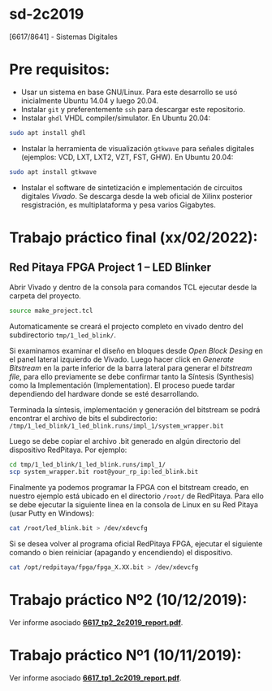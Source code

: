# sd-2c2019

[6617/8641] - Sistemas Digitales

# Pre requisitos:

- Usar un sistema en base GNU/Linux. Para este desarrollo se usó inicialmente Ubuntu 14.04 y luego 20.04.
- Instalar `git` y preferentemente `ssh` para descargar este repositorio.
- Instalar `ghdl` VHDL compiler/simulator. En Ubuntu 20.04: 

```bash
sudo apt install ghdl
```

- Instalar la herramienta de visualización `gtkwave` para señales digitales (ejemplos: VCD, LXT, LXT2, VZT, FST, GHW). En Ubuntu 20.04:

```bash
sudo apt install gtkwave
```

- Instalar el software de sintetización e implementación de circuitos digitales *Vivado*. Se descarga desde la web oficial de Xilinx posterior resgistración, es multiplataforma y pesa varios Gigabytes.

# Trabajo práctico final (xx/02/2022):

## Red Pitaya FPGA Project 1 – LED Blinker

Abrir Vivado y dentro de la consola para comandos TCL ejecutar desde la carpeta del proyecto.

```bash
source make_project.tcl
```

Automaticamente se creará el projecto completo en vivado dentro del subdirectorio `tmp/1_led_blink/`.

Si examinamos examinar el diseño en bloques desde *Open Block Desing* en el panel lateral izquierdo de Vivado. Luego hacer click en *Generate Bitstream* en la parte inferior de la barra lateral para generar el *bitstream file*, para ello previamente se debe confirmar tanto la Síntesis (Synthesis) como la Implementación (Implementation). El proceso puede tardar dependiendo del hardware donde se esté desarrollando.

Terminada la síntesis, implementación y generación del bitstream se podrá encontrar el archivo de bits el subdirectorio: `/tmp/1_led_blink/1_led_blink.runs/impl_1/system_wrapper.bit`

Luego se debe copiar el archivo .bit generado en algún directorio del dispositivo RedPitaya. Por ejemplo:

```bash
cd tmp/1_led_blink/1_led_blink.runs/impl_1/
scp system_wrapper.bit root@your_rp_ip:led_blink.bit
```

Finalmente ya podemos programar la FPGA con el bitstream creado, en nuestro ejemplo está ubicado en el directorio `/root/` de RedPitaya. Para ello se debe ejecutar la siguiente línea en la consola de Linux en su Red Pitaya (usar Putty en Windows):

```bash
cat /root/led_blink.bit > /dev/xdevcfg
```

Si se desea volver al programa oficial RedPitaya FPGA, ejecutar el siguiente comando o bien reiniciar (apagando y encendiendo) el dispositivo.

```bash
cat /opt/redpitaya/fpga/fpga_X.XX.bit > /dev/xdevcfg
```


# Trabajo práctico Nº2 (10/12/2019):

Ver informe asociado [**6617_tp2_2c2019_report.pdf**](./tp2/6617_tp2_2c2019_report.pdf).

# Trabajo práctico Nº1 (10/11/2019):

Ver informe asociado [**6617_tp1_2c2019_report.pdf**](./tp1/6617_tp1_2c2019_report.pdf).